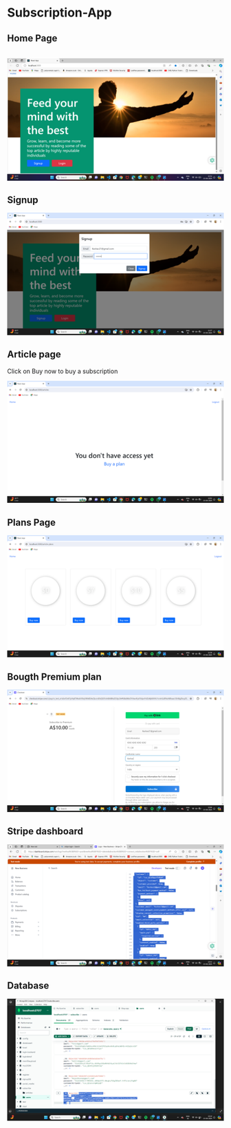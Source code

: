 # Subscription-App
<h2>Home Page</h2>
<br>
<img src = "home.png">

<h2>Signup</h2>
<img src = "signup.png">

<h2>Article page</h2>
<p>Click on Buy now to buy a subscription</p>
<img src = "Articlespage.png">
<h2>Plans Page</h2>
<img src = "plans.png">
 <h2>Bougth Premium plan</h2>
 <img src = "payment.png">
 <h2>Stripe dashboard</h2>
 <img src = "Stripe.png">
<h2>Database</h2>
<img src = "database.png">
